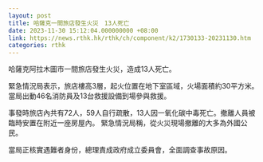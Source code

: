 ```yaml
---
layout: post
title: 哈薩克一間旅店發生火災　13人死亡
date: 2023-11-30 15:12:04.000000000 +08:00
link: https://news.rthk.hk/rthk/ch/component/k2/1730133-20231130.htm
categories: rthk
---
```


哈薩克阿拉木圖市一間旅店發生火災，造成13人死亡。 

緊急情況局表示，旅店樓高3層，起火位置在地下室區域，火場面積約30平方米。當局出動46名消防員及13台救援設備到場參與救援。

事發時旅店內共有72人，59人自行疏散，13人因一氧化碳中毒死亡。撤離人員被臨時安置在附近一座房屋內。 緊急情況局稱，從火災現場撤離的大多為外國公民。

當局正核實遇難者身份，總理責成政府成立委員會，全面調查事故原因。

